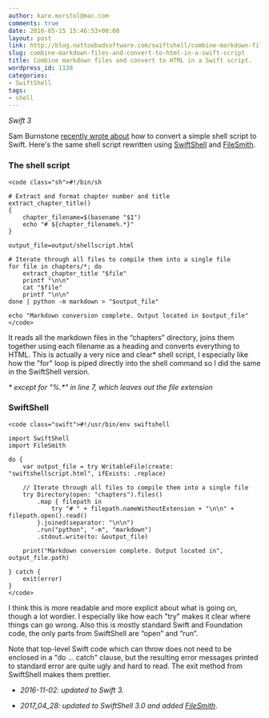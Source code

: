 ```yaml
---
author: kare.morstol@mac.com
comments: true
date: 2016-05-15 15:46:53+00:00
layout: post
link: http://blog.nottoobadsoftware.com/swiftshell/combine-markdown-files-and-convert-to-html-in-a-swift-script/
slug: combine-markdown-files-and-convert-to-html-in-a-swift-script
title: Combine markdown files and convert to HTML in a Swift script.
wordpress_id: 1138
categories:
- SwiftShell
tags:
- shell
---
```


_Swift 3_

Sam Burnstone [recently wrote about](https://www.shinobicontrols.com/blog/scripting-in-swift) how to convert a simple shell script to Swift. Here's the same shell script rewritten using [SwiftShell](https://github.com/kareman/SwiftShell) and [FileSmith](https://github.com/kareman/FileSmith).

<!-- more -->



### The shell script




    
    <code class="sh">#!/bin/sh
    
    # Extract and format chapter number and title
    extract_chapter_title()
    {
        chapter_filename=$(basename "$1")
        echo "# ${chapter_filename%.*}"
    }
    
    output_file=output/shellscript.html
    
    # Iterate through all files to compile them into a single file
    for file in chapters/*; do
        extract_chapter_title "$file"
        printf "\n\n"
        cat "$file"
        printf "\n\n"
    done | python -m markdown > "$output_file"
    
    echo "Markdown conversion complete. Output located in $output_file"
    </code>



It reads all the markdown files in the “chapters” directory, joins them together using each filename as a heading and converts everything to HTML. This is actually a very nice and clear* shell script, I especially like how the "for" loop is piped directly into the shell command so I did the same in the SwiftShell version.

_* except for "%.*" in line 7, which leaves out the file extension_



### SwiftShell




    
    <code class="swift">#!/usr/bin/env swiftshell
    
    import SwiftShell
    import FileSmith
    
    do {
        var output_file = try WritableFile(create: "swiftshellscript.html", ifExists: .replace)
    
        // Iterate through all files to compile them into a single file
        try Directory(open: "chapters").files()
            .map { filepath in
                try "# " + filepath.nameWithoutExtension + "\n\n" + filepath.open().read()
            }.joined(separator: "\n\n")
            .run("python", "-m", "markdown")
            .stdout.write(to: &output_file)
    
        print("Markdown conversion complete. Output located in", output_file.path)
    
    } catch {
        exit(error)
    }
    </code>



I think this is more readable and more explicit about what is going on, though a lot wordier. I especially like how each "try" makes it clear where things can go wrong. Also this is mostly standard Swift and Foundation code, the only parts from SwiftShell are “open” and “run”.

Note that top-level Swift code which can throw does not need to be enclosed in a "do ... catch" clause, but the resulting error messages printed to standard error are quite ugly and hard to read. The exit method from SwiftShell makes them prettier.





  * _2016-11-02: updated to Swift 3._


  * _2017_04_28: updated to SwiftShell 3.0 and added [FileSmith](https://github.com/kareman/FileSmith)_.


